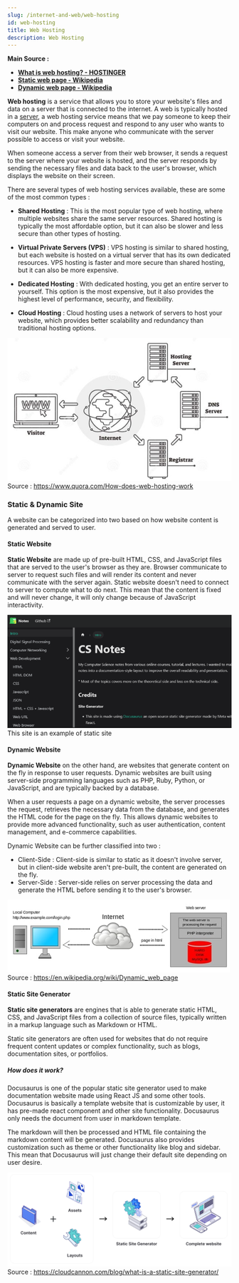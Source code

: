 ```yaml
---
slug: /internet-and-web/web-hosting
id: web-hosting
title: Web Hosting
description: Web Hosting
---
```


**Main Source :**

- **[What is web hosting? - HOSTINGER](https://www.hostinger.com/tutorials/what-is-web-hosting/)**
- **[Static web page - Wikipedia](https://en.wikipedia.org/wiki/Static_web_page)**
- **[Dynamic web page - Wikipedia](https://en.wikipedia.org/wiki/Dynamic_web_page)**

**Web hosting** is a service that allows you to store your website's files and data on a server that is connected to the internet. A web is typically hosted in a [server](/computer-networking/server), a web hosting service means that we pay someone to keep their computers on and process request and respond to any user who wants to visit our website. This make anyone who communicate with the server possible to access or visit your website.

When someone access a server from their web browser, it sends a request to the server where your website is hosted, and the server responds by sending the necessary files and data back to the user's browser, which displays the website on their screen.

There are several types of web hosting services available, these are some of the most common types :

- **Shared Hosting** : This is the most popular type of web hosting, where multiple websites share the same server resources. Shared hosting is typically the most affordable option, but it can also be slower and less secure than other types of hosting.

- **Virtual Private Servers (VPS)** : VPS hosting is similar to shared hosting, but each website is hosted on a virtual server that has its own dedicated resources. VPS hosting is faster and more secure than shared hosting, but it can also be more expensive.

- **Dedicated Hosting** : With dedicated hosting, you get an entire server to yourself. This option is the most expensive, but it also provides the highest level of performance, security, and flexibility.

- **Cloud Hosting** : Cloud hosting uses a network of servers to host your website, which provides better scalability and redundancy than traditional hosting options.

![Shows how visitor connect to internet by DNS server which then directed to hosting server](./web-hosting.jpeg)  
Source : https://www.quora.com/How-does-web-hosting-work

### Static & Dynamic Site

A website can be categorized into two based on how website content is generated and served to user.

#### Static Website

**Static Website** are made up of pre-built HTML, CSS, and JavaScript files that are served to the user's browser as they are. Browser communicate to server to request such files and will render its content and never communicate with the server again. Static website doesn't need to connect to server to compute what to do next. This mean that the content is fixed and will never change, it will only change because of JavaScript interactivity.

![Shows a static website, which is this own website](./static-site.png)  
This site is an example of static site

#### Dynamic Website

**Dynamic Website** on the other hand, are websites that generate content on the fly in response to user requests. Dynamic websites are built using server-side programming languages such as PHP, Ruby, Python, or JavaScript, and are typically backed by a database.

When a user requests a page on a dynamic website, the server processes the request, retrieves the necessary data from the database, and generates the HTML code for the page on the fly. This allows dynamic websites to provide more advanced functionality, such as user authentication, content management, and e-commerce capabilities.

Dynamic Website can be further classified into two :

- Client-Side : Client-side is similar to static as it doesn't involve server, but in client-side website aren't pre-built, the content are generated on the fly.
- Server-Side : Server-side relies on server processing the data and generate the HTML before sending it to the user's browser.

![Dynamic sites that process data from user and sends back HTML page](./dynamic-site.jpg)  
Source : https://en.wikipedia.org/wiki/Dynamic_web_page

#### Static Site Generator

**Static site generators** are engines that is able to generate static HTML, CSS, and JavaScript files from a collection of source files, typically written in a markup language such as Markdown or HTML.

Static site generators are often used for websites that do not require frequent content updates or complex functionality, such as blogs, documentation sites, or portfolios.

##### How does it work?

Docusaurus is one of the popular static site generator used to make documentation website made using React JS and some other tools. Docusaurus is basically a template website that is customizable by user, it has pre-made react component and other site functionality. Docusaurus only needs the document from user in markdown template.

The markdown will then be processed and HTML file containing the markdown content will be generated. Docusaurus also provides customization such as theme or other functionality like blog and sidebar. This mean that Docusaurus will just change their default site depending on user desire.

![Static site generator that takes content, assets, and layout settings to produce a complete website](./static-generator.png)  
Source : https://cloudcannon.com/blog/what-is-a-static-site-generator/
